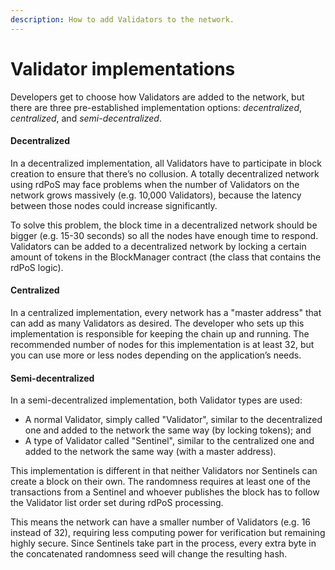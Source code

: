 ```yaml
---
description: How to add Validators to the network.
---
```


# Validator implementations

Developers get to choose how Validators are added to the network, but there are three pre-established implementation options: _decentralized_, _centralized_, and _semi-decentralized_.

#### Decentralized

In a decentralized implementation, all Validators have to participate in block creation to ensure that there’s no collusion. A totally decentralized network using rdPoS may face problems when the number of Validators on the network grows massively (e.g. 10,000 Validators), because the latency between those nodes could increase significantly.

To solve this problem, the block time in a decentralized network should be bigger (e.g. 15-30 seconds) so all the nodes have enough time to respond. Validators can be added to a decentralized network by locking a certain amount of tokens in the BlockManager contract (the class that contains the rdPoS logic).

#### Centralized

In a centralized implementation, every network has a "master address" that can add as many Validators as desired. The developer who sets up this implementation is responsible for keeping the chain up and running. The recommended number of nodes for this implementation is at least 32, but you can use more or less nodes depending on the application’s needs.

#### Semi-decentralized

In a semi-decentralized implementation, both Validator types are used:

* A normal Validator, simply called "Validator", similar to the decentralized one and added to the network the same way (by locking tokens); and
* A type of Validator called "Sentinel", similar to the centralized one and added to the network the same way (with a master address).

This implementation is different in that neither Validators nor Sentinels can create a block on their own. The randomness requires at least one of the transactions from a Sentinel and whoever publishes the block has to follow the Validator list order set during rdPoS processing.

This means the network can have a smaller number of Validators (e.g. 16 instead of 32), requiring less computing power for verification but remaining highly secure. Since Sentinels take part in the process, every extra byte in the concatenated randomness seed will change the resulting hash.
